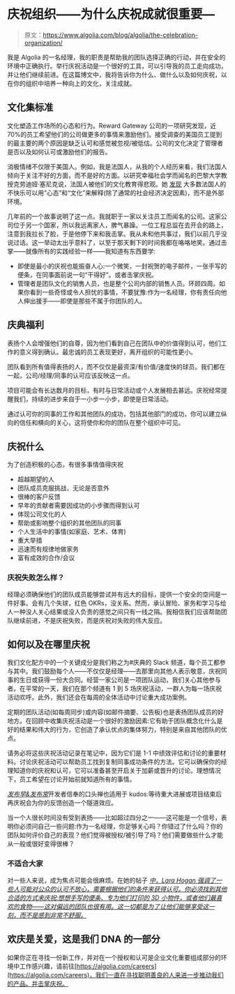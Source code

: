 # 庆祝组织——为什么庆祝成就很重要—

> 原文：<https://www.algolia.com/blog/algolia/the-celebration-organization/>

我是 Algolia 的一名经理，我的职责是帮助我的团队选择正确的行动，并在安全的环境中正确执行。举行庆祝活动是一个很好的工具，可以引导我的员工走向成功，并让他们继续前进。在这篇博文中，我将告诉你为什么、做什么以及如何庆祝，以在你的组织中培养一种向上的文化，关注成就。

## [](#culture-sets-standards)文化集标准

文化塑造工作场所的心态和行为。Reward Gateway 公司的一项研究发现，近 70%的员工希望他们的公司做更多的事情来激励他们。接受调查的美国员工提到的最主要的两个原因是缺乏认可和感觉被忽视/被低估。公司的文化决定了管理者是否以及如何认可或激励他们的报告。

消极情绪不仅限于美国人。例如，我是法国人，从我的个人经历来看，我们法国人倾向于关注不好的方面，而不是好的方面。以研究幸福社会学而闻名的巴黎大学教授克劳迪娅·塞尼克说，法国人被他们的文化教育得悲观。她 [发现](https://ftp.iza.org/dp6175.pdf) 大多数法国人的不快乐可以用“心态”和“文化”来解释(除了通常的社会经济决定因素)，而不是外部环境。

几年前的一个故事说明了这一点。我就职于一家以关注员工而闻名的公司。这家公司位于另一个国家，所以我远离家人，脾气暴躁。一位工程总监在去开会的路上，注意到我拉长了脸，于是他停下来和我击掌。我从未和他共事过，我们以前几乎没说过话。这一举动太出乎意料了，以至于那天剩下的时间我都在咯咯地笑。通过击掌——就像所有的实践经验一样——我知道有东西要学:

*   即使是最小的庆祝也能振奋人心:一个微笑，一封祝贺的电子邮件，一张手写的便条，在同事面前说一句“干得好”。或者击掌庆祝。
*   管理者是团队文化的销售人员，也是整个公司内部的销售人员。环顾四周。如果你看到一些奇怪或令人担忧的事情，不要犹豫:作为一名经理，你有责任向他人伸出援手——即使是那些不属于你团队的人。

## [](#celebration-benefits)庆典福利

表扬个人会增强他们的自尊，因为他们看到自己在团队中的价值得到认可，他们工作的意义得到确认。最忠诚的员工表现更好，离开组织的可能性更小。

团队看到所有值得表扬的人，而不仅仅是最资深/有价值/速度快的球员。我们都在一起，公司/经理/同事的认可应该反映这一点。

项目可能会有长达数月的目标，有时与日常活动或个人发展相去甚远。庆祝经常提醒我们，持续的进步来自于一小步一小步，即使是日常活动。

通过认可你的同事的工作和其他团队的成功，包括其他部门的成功，你可以建立纵向的信任和横向的关心，这将使你和你的团队在整个组织中可见。

## [](#what-to-celebrate)庆祝什么

为了创造积极的心态，有很多事情值得庆祝

*   超越期望的人
*   团队成员克服挑战，无论是否意外
*   很棒的客户反馈
*   早年的贡献者需要因成功的小步骤而得到认可
*   体现公司文化的人
*   帮助或影响整个组织的其他团队的同事
*   个人生活中的事情(如家庭、艺术、体育)
*   重大举措
*   迅速而有规律地做家务
*   富有成效的合作/会议

### [](#how-about-celebrating-failures)庆祝失败怎么样？

经理必须确保他们的团队成员能够尝试并有远大的目标，提供一个安全的空间是一件好事。会有几个失球，红色 OKRs，没关系。然而，承认冒险、家务和学习与给人一种没人关心结果或没人负责的感觉之间只有一线之隔。我相信我们应该帮助团队继续前进，不是庆祝失败，而是庆祝对失败的伟大反应。

## [](#how-and-where-to-celebrate)如何以及在哪里庆祝

我们文化配方中的一个关键成分是我们称之为#庆典的 Slack 频道，每个员工都参与其中。我们鼓励每个人——不仅仅是经理——去那里向其他人表示敬意，庆祝同事的生日或获得一份大合同。经营一家公司是一项团队运动，我们关心其他参与者。在平常的一天，我们在那个频道有 1 到 5 场庆祝活动，一群人为每一场庆祝活动欢呼。此外，我们还会在每周的全体活动中讨论重大成功案例。

定期的团队活动(如每周同步)或内容(如邮件摘要、公告板)也是表扬团队成员的好地方。在回顾中收集庆祝活动是一个很好的激励因素:它有助于团队概念化什么是好的结果和伟大的行为，它创造了承认优点的集体努力，特别是来自其他团队的优点。

请务必将这些庆祝活动记录在笔记中，因为它们是 1-1 中绩效评估和讨论的重要材料。讨论庆祝活动可以帮助员工找到复制同事成功条件的方法。它可以确保你的经理知道你的庆祝和认可，它可以准备甚至开启关于加薪或晋升的讨论。理想情况下，员工希望在讨论开始前就知道所有的事情。

[*发布早&发布常*](https://en.wikipedia.org/wiki/Release_early,_release_often)开发者信奉的口头禅也适用于 kudos:等待重大进展或项目结束后再庆祝会为你的反馈创造一个隧道效应。

当一个人很长时间没有受到表扬——比如超过四分之一——这可能是一个信号，表明你必须问自己一些问题:作为一名经理，你足够关心吗？你错过了什么吗？你的团队如何评价自己的表现？他们觉得被授权/被引导了吗？他们需要做些什么才能从一般或很好变得很棒？

### [](#not-for-everybody)不适合大家

对一些人来说，成为焦点可能会很麻烦。在她的帖子 [*中，Lara Hogan 强调了一些人可能对公众的认可不放心，需要根据他们的条件来获得认可。你必须找到其他合适的方式来庆祝:想想手写的便条、专为他们打印的 3D 小物件，或者他们最喜欢的食物——这对偏远的团队也很有用。这一切都是为了让他们能够享受这一刻，而不是感到非常不舒服。*](https://larahogan.me/blog/first-one-on-one-questions/)

## [](#celebrating-is-caring-which-is-part-of-our-dna)欢庆是关爱，这是我们 DNA 的一部分

如果你正在寻找一份新工作，并对在一个授权和认可是企业文化重要组成部分的环境中工作感兴趣，请前往[https://algolia.com/careers](https://algolia.com/careers)，我们一直在寻找聪明善良的人来进一步推动我们的产品。并击掌庆祝。